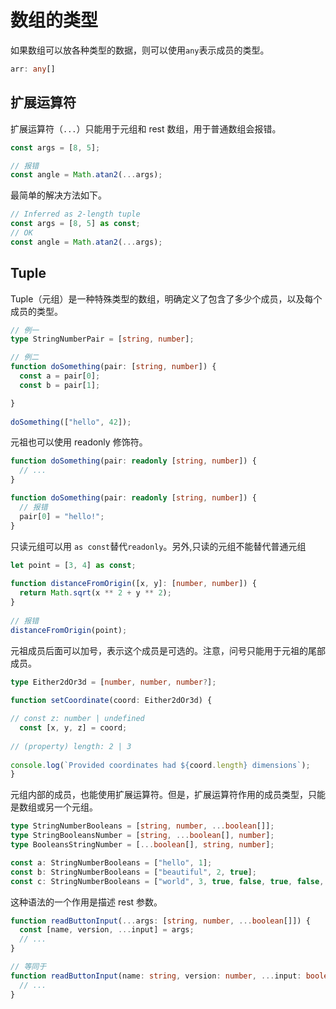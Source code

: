 # 数组的类型

如果数组可以放各种类型的数据，则可以使用`any`表示成员的类型。

```typescript
arr: any[]
```

## 扩展运算符

扩展运算符（`...`）只能用于元组和 rest 数组，用于普通数组会报错。

```typescript
const args = [8, 5];

// 报错
const angle = Math.atan2(...args);
```

最简单的解决方法如下。

```typescript
// Inferred as 2-length tuple
const args = [8, 5] as const;
// OK
const angle = Math.atan2(...args);
```

## Tuple

Tuple（元组）是一种特殊类型的数组，明确定义了包含了多少个成员，以及每个成员的类型。

```typescript
// 例一
type StringNumberPair = [string, number];

// 例二
function doSomething(pair: [string, number]) {
  const a = pair[0];    
  const b = pair[1];

}
 
doSomething(["hello", 42]);
```

元祖也可以使用 readonly 修饰符。

```typescript
function doSomething(pair: readonly [string, number]) {
  // ...
}

function doSomething(pair: readonly [string, number]) {
  // 报错
  pair[0] = "hello!";
}
```

只读元组可以用 `as const`替代`readonly`。另外,只读的元组不能替代普通元组

```typescript
let point = [3, 4] as const;
 
function distanceFromOrigin([x, y]: [number, number]) {
  return Math.sqrt(x ** 2 + y ** 2);
}
 
// 报错
distanceFromOrigin(point);
```

元祖成员后面可以加号，表示这个成员是可选的。注意，问号只能用于元祖的尾部成员。

```typescript
type Either2dOr3d = [number, number, number?];
 
function setCoordinate(coord: Either2dOr3d) {

// const z: number | undefined
  const [x, y, z] = coord;
              
// (property) length: 2 | 3
 
console.log(`Provided coordinates had ${coord.length} dimensions`);
}
```

元组内部的成员，也能使用扩展运算符。但是，扩展运算符作用的成员类型，只能是数组或另一个元组。

```typescript
type StringNumberBooleans = [string, number, ...boolean[]];
type StringBooleansNumber = [string, ...boolean[], number];
type BooleansStringNumber = [...boolean[], string, number];

const a: StringNumberBooleans = ["hello", 1];
const b: StringNumberBooleans = ["beautiful", 2, true];
const c: StringNumberBooleans = ["world", 3, true, false, true, false, true];
```

这种语法的一个作用是描述 rest 参数。

```typescript
function readButtonInput(...args: [string, number, ...boolean[]]) {
  const [name, version, ...input] = args;
  // ...
}

// 等同于
function readButtonInput(name: string, version: number, ...input: boolean[]) {
  // ...
}
```